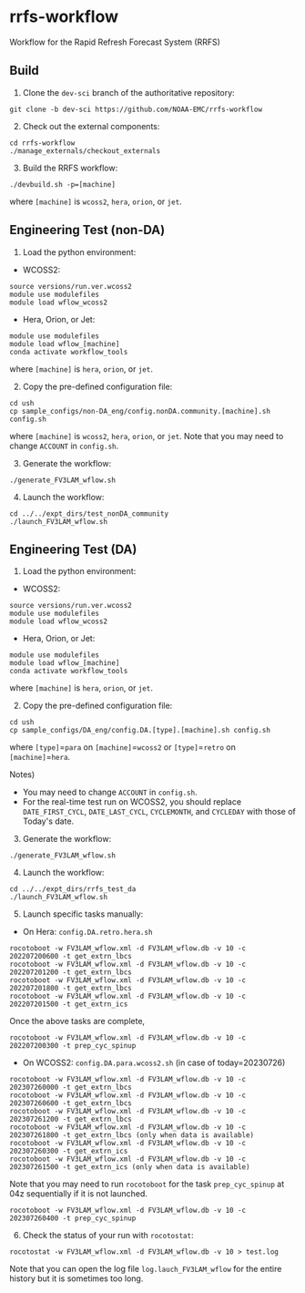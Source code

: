 # rrfs-workflow

Workflow for the Rapid Refresh Forecast System (RRFS)


## Build

1. Clone the `dev-sci` branch of the authoritative repository:
```
git clone -b dev-sci https://github.com/NOAA-EMC/rrfs-workflow
```

2. Check out the external components:
```
cd rrfs-workflow
./manage_externals/checkout_externals
```

3. Build the RRFS workflow:
```
./devbuild.sh -p=[machine]
```
where `[machine]` is `wcoss2`, `hera`, `orion`, or `jet`.

## Engineering Test (non-DA)

1. Load the python environment:

- WCOSS2:
```
source versions/run.ver.wcoss2
module use modulefiles
module load wflow_wcoss2
```

- Hera, Orion, or Jet:
```
module use modulefiles
module load wflow_[machine]
conda activate workflow_tools
```
where `[machine]` is `hera`, `orion`, or `jet`.

2. Copy the pre-defined configuration file:
```
cd ush
cp sample_configs/non-DA_eng/config.nonDA.community.[machine].sh config.sh
```
where `[machine]` is `wcoss2`, `hera`, `orion`, or `jet`. Note that you may need to change `ACCOUNT` in `config.sh`.

3. Generate the workflow:
```
./generate_FV3LAM_wflow.sh
```

4. Launch the workflow:
```
cd ../../expt_dirs/test_nonDA_community
./launch_FV3LAM_wflow.sh
```


## Engineering Test (DA)

1. Load the python environment:

- WCOSS2:
```
source versions/run.ver.wcoss2
module use modulefiles
module load wflow_wcoss2
```

- Hera, Orion, or Jet:
```
module use modulefiles
module load wflow_[machine]
conda activate workflow_tools
```
where `[machine]` is `hera`, `orion`, or `jet`.

2. Copy the pre-defined configuration file:
```
cd ush
cp sample_configs/DA_eng/config.DA.[type].[machine].sh config.sh
```
where `[type]`=`para` on `[machine]`=`wcoss2` or `[type]`=`retro` on `[machine]`=`hera`. 

Notes) 
- You may need to change `ACCOUNT` in `config.sh`.
- For the real-time test run on WCOSS2, you should replace `DATE_FIRST_CYCL`, `DATE_LAST_CYCL`, `CYCLEMONTH`, and `CYCLEDAY` with those of Today's date.

3. Generate the workflow:
```
./generate_FV3LAM_wflow.sh
```

4. Launch the workflow:
```
cd ../../expt_dirs/rrfs_test_da
./launch_FV3LAM_wflow.sh
```

5. Launch specific tasks manually:
- On Hera: `config.DA.retro.hera.sh`
```
rocotoboot -w FV3LAM_wflow.xml -d FV3LAM_wflow.db -v 10 -c 202207200600 -t get_extrn_lbcs
rocotoboot -w FV3LAM_wflow.xml -d FV3LAM_wflow.db -v 10 -c 202207201200 -t get_extrn_lbcs
rocotoboot -w FV3LAM_wflow.xml -d FV3LAM_wflow.db -v 10 -c 202207201800 -t get_extrn_lbcs
rocotoboot -w FV3LAM_wflow.xml -d FV3LAM_wflow.db -v 10 -c 202207201500 -t get_extrn_ics
```
Once the above tasks are complete,
```
rocotoboot -w FV3LAM_wflow.xml -d FV3LAM_wflow.db -v 10 -c 202207200300 -t prep_cyc_spinup
```

- On WCOSS2: `config.DA.para.wcoss2.sh` (in case of today=20230726)
```
rocotoboot -w FV3LAM_wflow.xml -d FV3LAM_wflow.db -v 10 -c 202307260000 -t get_extrn_lbcs
rocotoboot -w FV3LAM_wflow.xml -d FV3LAM_wflow.db -v 10 -c 202307260600 -t get_extrn_lbcs
rocotoboot -w FV3LAM_wflow.xml -d FV3LAM_wflow.db -v 10 -c 202307261200 -t get_extrn_lbcs
rocotoboot -w FV3LAM_wflow.xml -d FV3LAM_wflow.db -v 10 -c 202307261800 -t get_extrn_lbcs (only when data is available)
rocotoboot -w FV3LAM_wflow.xml -d FV3LAM_wflow.db -v 10 -c 202307260300 -t get_extrn_ics 
rocotoboot -w FV3LAM_wflow.xml -d FV3LAM_wflow.db -v 10 -c 202307261500 -t get_extrn_ics (only when data is available)
```
Note that you may need to run `rocotoboot` for the task `prep_cyc_spinup` at 04z sequentially if it is not launched.
```
rocotoboot -w FV3LAM_wflow.xml -d FV3LAM_wflow.db -v 10 -c 202307260400 -t prep_cyc_spinup
```

6. Check the status of your run with `rocotostat`:
```
rocotostat -w FV3LAM_wflow.xml -d FV3LAM_wflow.db -v 10 > test.log
```
Note that you can open the log file `log.lauch_FV3LAM_wflow` for the entire history but it is sometimes too long.

